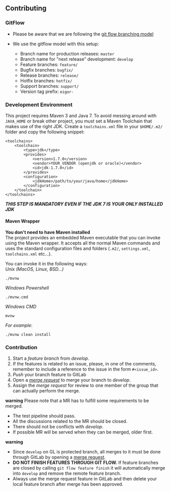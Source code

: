 ## Contributing

### GitFlow

* Please be aware that we are following the 
[git flow branching model](http://nvie.com/posts/a-successful-git-branching-model/)   

* We use the gitflow model with this setup:
  * Branch name for production releases: `master` 
  * Branch name for "next release" development: `develop` 
  * Feature branches: `feature/` 
  * Bugfix branches: `bugfix/` 
  * Release branches: `release/` 
  * Hotfix branches: `hotfix/` 
  * Support branches: `support/` 
  * Version tag prefix: `eigor-`
 
### Development Environment
This project requires Maven 3 and Java 7. To avoid messing around with `JAVA_HOME` or break other project, you must set a Maven Toolchain that makes use of the right JDK.
Create a `toolchains.xml` file in your `$HOME/.m2/` folder and copy the following snippet:

```
<toolchains>
    <toolchain>
        <type>jdk</type>
        <provides>
            <version>1.7.0</version>
            <vendor>YOUR_VENDOR (openjdk or oracle)</vendor>
            <id>jdk-1.7.0</id>
        </provides>
        <configuration>
            <jdkHome>/path/to/your/java/home</jdkHome>
        </configuration>
    </toolchain>
</toolchains>
  ```

***THIS STEP IS MANDATORY EVEN IF THE JDK 7 IS YOUR ONLY INSTALLED JDK***

#### Maven Wrapper
  
**You don't need to have Maven installed**   
The project provides an embedded Maven executable that you
can invoke using the Maven wrapper. It accepts all the normal Maven commands and uses the standard configuration
                                    files and folders (`.m2/`, `settings.xml`, `toolchains.xml` etc...).

You can invoke it in the following ways:   
*Unix (MacOS, Linux, BSD...)*

    ./mvnw
    
*Windows Powershell*
    
    ./mvnw.cmd
    
*Windows CMD*
    
    mvnw
    
*For example*:

    ./mvnw clean install
    
### Contribution

1) Start a _feature branch_ from _develop_.
2) If the features is related to an issue, please, in one of the comments, 
remember to include a reference to the issue in the form `#<issue_id>`.
3) _Push_ your branch feature to GitLab
4) Open a _[merge request](https://gitlab.com/tgi-infocert-eigor/eigor/merge_requests/new)_ to merge your branch to _develop_.
5) Assign the _merge request_ for review to one member of the group that can actually perform the merge.

__warning__
Please note that a MR has to fulfill some requirements to be merged.
* The test pipeline should pass.
* All the discussions related to the MR should be closed.
* There should not be conflicts with _develop_. 
* If possible MR will be served when they can be merged, older first.

__warning__
* Since `develop` on GL is protected branch, all merges to it must be done through GitLab by opening a 
[merge request](https://gitlab.com/tgi-infocert-eigor/eigor/merge_requests/new).  
* __DO NOT FINISH FEATURES THROUGH GIT FLOW.__ If feature branches are closed by calling
`git flow feature finish` it will automatically merge into `develop` and remove the remote feature branch.   
* Always use the merge request feature in GitLab and then delete your local feature branch after merge
has been approved.